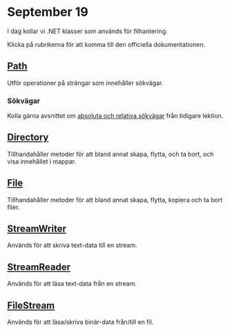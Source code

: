 # September 19
I dag kollar vi .NET klasser som används för filhantering.

Klicka på rubrikerna för att komma till den officiella dokumentationen.

## [Path](https://learn.microsoft.com/en-us/dotnet/api/system.io.path?view=net-8.0)

Utför operationer på strängar som innehåller sökvägar.

### Sökvägar

Kolla gärna avsnittet om [absoluta och relativa sökvägar](https://github.com/everyloop/NEU25G-Csharp/blob/master/Lecture-notes/Sep1.md) från tidigare lektion.

## [Directory](https://learn.microsoft.com/en-us/dotnet/api/system.io.directory?view=net-8.0)

Tillhandahåller metoder för att bland annat skapa, flytta, och ta bort, och visa innehållet i mappar.

## [File](https://learn.microsoft.com/en-us/dotnet/api/system.io.file?view=net-8.0)

Tillhandahåller metoder för att bland annat skapa, flytta, kopiera och ta bort filer.

## [StreamWriter](https://learn.microsoft.com/en-us/dotnet/api/system.io.streamwriter?view=net-8.0)

Används för att skriva text-data till en stream.

## [StreamReader](https://learn.microsoft.com/en-us/dotnet/api/system.io.streamreader?view=net-8.0)

Används för att läsa text-data från en stream.

## [FileStream](https://learn.microsoft.com/en-us/dotnet/api/system.io.filestream?view=net-8.0)

Används för att läsa/skriva binär-data från/till en fil.
